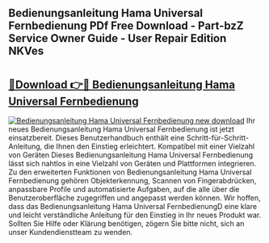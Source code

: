 ## Bedienungsanleitung Hama Universal Fernbedienung PDf Free Download - Part-bzZ Service Owner Guide - User Repair Edition NKVes

# <h2><a href="http://df3hsv.blite.top/?on=Bedienungsanleitung+Hama+Universal+Fernbedienung">🔗Download 👉🔴 Bedienungsanleitung Hama Universal Fernbedienung</a></h2>

[![Bedienungsanleitung Hama Universal Fernbedienung new download](https://i.imgur.com/lujVjoI.png)](http://df3hsv.blite.top/?on=Bedienungsanleitung+Hama+Universal+Fernbedienung)
Ihr neues Bedienungsanleitung Hama Universal Fernbedienung ist jetzt einsatzbereit. Dieses Benutzerhandbuch enthält eine Schritt-für-Schritt-Anleitung, die Ihnen den Einstieg erleichtert. Kompatibel mit einer Vielzahl von Geräten Dieses Bedienungsanleitung Hama Universal Fernbedienung lässt sich nahtlos in eine Vielzahl von Geräten und Plattformen integrieren. Zu den erweiterten Funktionen von Bedienungsanleitung Hama Universal Fernbedienung gehören Objekterkennung, Scannen von Fingerabdrücken, anpassbare Profile und automatisierte Aufgaben, auf die alle über die Benutzeroberfläche zugegriffen und angepasst werden können. Wir hoffen, dass das Bedienungsanleitung Hama Universal FernbedienungD eine klare und leicht verständliche Anleitung für den Einstieg in Ihr neues Produkt war. Sollten Sie Hilfe oder Klärung benötigen, zögern Sie bitte nicht, sich an unser Kundendienstteam zu wenden.

